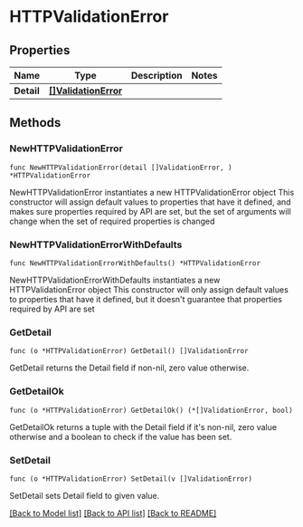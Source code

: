 # HTTPValidationError

## Properties

Name | Type | Description | Notes
------------ | ------------- | ------------- | -------------
**Detail** | [**[]ValidationError**](ValidationError.md) |  | 

## Methods

### NewHTTPValidationError

`func NewHTTPValidationError(detail []ValidationError, ) *HTTPValidationError`

NewHTTPValidationError instantiates a new HTTPValidationError object
This constructor will assign default values to properties that have it defined,
and makes sure properties required by API are set, but the set of arguments
will change when the set of required properties is changed

### NewHTTPValidationErrorWithDefaults

`func NewHTTPValidationErrorWithDefaults() *HTTPValidationError`

NewHTTPValidationErrorWithDefaults instantiates a new HTTPValidationError object
This constructor will only assign default values to properties that have it defined,
but it doesn't guarantee that properties required by API are set

### GetDetail

`func (o *HTTPValidationError) GetDetail() []ValidationError`

GetDetail returns the Detail field if non-nil, zero value otherwise.

### GetDetailOk

`func (o *HTTPValidationError) GetDetailOk() (*[]ValidationError, bool)`

GetDetailOk returns a tuple with the Detail field if it's non-nil, zero value otherwise
and a boolean to check if the value has been set.

### SetDetail

`func (o *HTTPValidationError) SetDetail(v []ValidationError)`

SetDetail sets Detail field to given value.



[[Back to Model list]](../README.md#documentation-for-models) [[Back to API list]](../README.md#documentation-for-api-endpoints) [[Back to README]](../README.md)


